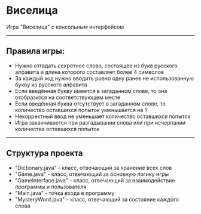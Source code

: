 # Виселица

Игра "Виселица" с консольным интерфейсом

---
## Правила игры:

- Нужно отгадать секретное слово, состоящее из букв русского алфавита и длина которого составляет более 4 символов
- За каждый ход нужно вводить ровно одну ранее не использованную букву из русского алфавита
- Если введённая букву имеется в загаданном слове, то она отобразится на соответствующем месте
- Если введённая буква отсутствует в загаданном слове, то количество оставшихся попыток уменьшается на 1
- Некорректный ввод не уменьшает количество оставшихся попыток
- Игра заканчивается при разгадывании слова или при исчерпании количества оставшихся попыток

---
## Структура проекта

- "Dictionary.java" - класс, отвечающий за хранение всех слов
- "Game.java" - класс, отвечающий за основную логику игры
- "GameInterface.java" - класс, отвечающий за взаимодействие программы и пользователя
- "Main.java" - точка входа в программу
- "MysteryWord.java" - класс, отвечающий за состояние каждого слова